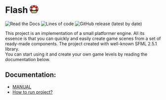  # Flash ![mush](docs/images/mushroom.png)
 ![Read the Docs](https://img.shields.io/readthedocs/docs)
 ![Lines of code](https://img.shields.io/tokei/lines/github/bwormguy/flash)
 ![GitHub release (latest by date)](https://img.shields.io/github/v/release/bwormguy/flash)  

 This project is an implementation of a small platformer engine.
 All its essence is that you can quickly and easily create game scenes from a set of ready-made components.
 The project created with well-known SFML 2.5.1 library.  
 You can start using it and create your own game levels by reading the documentation below.

 ## Documentation:
 * [MANUAL](docs/manual/Manual.md)
 * [How to run project?](docs/setup/Setup.md)
